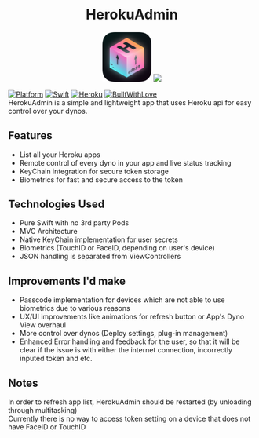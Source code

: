 <h1 align="center">
  <br>
  HerokuAdmin
  <br>
</h1>

<p align=center>
  <img src="https://github.com/malvere/HerokuAdmin/blob/main/ReadmeImages/HerokuAdminIcon.png" width=20%>
  <img src="https://github.com/malvere/HerokuAdmin/blob/main/ReadmeImages/view.png">
</p>
 
[![Platform](https://img.shields.io/badge/Platform-iOS-green)](https://www.apple.com/ios/)
[![Swift](https://img.shields.io/badge/Swift-5.5-important)](https://www.apple.com/swift/)
[![Heroku](https://img.shields.io/badge/-Heroku-blueviolet)](https://www.heroku.com/)
[![BuiltWithLove](https://img.shields.io/badge/Built%20with-Love-ff69b4)](https://github.com/malvere/)  
HerokuAdmin is a simple and lightweight app that uses Heroku api for easy control over your dynos. 
## Features
- List all your Heroku apps 
- Remote control of every dyno in your app and live status tracking
- KeyChain integration for secure token storage
- Biometrics for fast and secure access to the token
## Technologies Used
- Pure Swift with no 3rd party Pods
- MVC Architecture
- Native KeyChain implementation for user secrets
- Biometrics (TouchID or FaceID, depending on user's device)
- JSON handling is separated from ViewControllers
## Improvements I'd make
- Passcode implementation for devices which are not able to use biometrics due to various reasons
- UX/UI improvements like animations for refresh button or App's Dyno View overhaul
- More control over dynos (Deploy settings, plug-in management)
- Enhanced Error handling and feedback for the user, so that it will be clear if the issue is with either the internet connection, incorrectly inputed token and etc.
## Notes 
In order to refresh app list, HerokuAdmin should be restarted (by unloading through multitasking)  
Currently there is no way to access token setting on a device that does not have FaceID or TouchID

